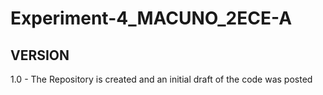 # Experiment-4_MACUNO_2ECE-A

## VERSION
1.0 - The Repository is created and an initial draft of the code was posted
